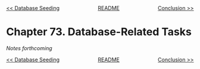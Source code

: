 <div>
<div style='float: left'><a href='ch72-database-seeding.md'>&lt;&lt; Database Seeding</a></div>
<div style='float: right'><a href='ch74-conclusion.md'>Conclusion &gt;&gt;</a></div>
<div style='float: inline-auto;text-align:center'><a href='README.md'>README</a></div>
<div style="clear: both"></div>
</div>

# Chapter 73. Database-Related Tasks

*Notes forthcoming*

<div>
<div style='float: left'><a href='ch72-database-seeding.md'>&lt;&lt; Database Seeding</a></div>
<div style='float: right'><a href='ch74-conclusion.md'>Conclusion &gt;&gt;</a></div>
<div style='float: inline-auto;text-align:center'><a href='README.md'>README</a></div>
<div style="clear: both"></div>
</div>